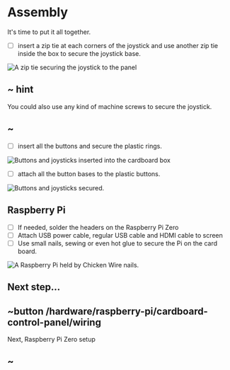 # Assembly

It's time to put it all together.

- [ ] insert a zip tie at each corners of the joystick and use another zip tie inside the box to secure the joystick base.

![A zip tie securing the joystick to the panel](/static/hardware/raspberry-pi/cardboard-control-panel/zip.jpg)

## ~ hint

You could also use any kind of machine screws to secure the joystick.

## ~

- [ ] insert all the buttons and secure the plastic rings.

![Buttons and joysticks inserted into the cardboard box](/static/hardware/raspberry-pi/cardboard-control-panel/buttons.jpg)

- [ ] attach all the button bases to the plastic buttons.

![Buttons and joysticks secured.](/static/hardware/raspberry-pi/cardboard-control-panel/wired.jpg)

## Raspberry Pi

- [ ] If needed, solder the headers on the Raspberry Pi Zero
- [ ] Attach USB power cable, regular USB cable and HDMI cable to screen
- [ ] Use small nails, sewing or even hot glue to secure the Pi on the card board.

![A Raspberry Pi held by Chicken Wire nails.](/static/hardware/raspberry-pi/cardboard-control-panel/pi.jpg)

## Next step...

## ~button /hardware/raspberry-pi/cardboard-control-panel/wiring

Next, Raspberry Pi Zero setup

## ~
